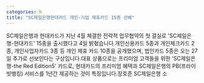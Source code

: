 ```yaml
---
categories: h
title: "SC제일은행현대카드 개인·기업 제휴카드 15종 선봬"
---
```

SC제일은행과 현대카드가 지난 4월 체결한 전략적 업무협약의 첫 결실로 &#39;SC제일은행-현대카드&#39; 15종을 출시했다고 4일 밝혔습니다.개인신용카드 5종과 개인체크카드 2종, 개인사업자카드 3종 등 개인 제휴 카드 10종을 공개했으며, 법인카드 5종은 오는 27일 추가로 선보인다는 구상입니다.대표 상품으로는 프리미엄 고객들을 위한 &#39;SC제일은행-the Red Edition5&#39; 카드로, 현대카드의 프리미엄 혜택과 SC제일은행의 PB(프라이빗뱅킹) 서비스를 1년간 제공하는 것이 특징입니다.장호준 SC제일은행 소